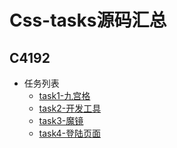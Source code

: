 Css-tasks源码汇总
==
C4192
--

- 任务列表
  - [task1-九宫格](task1)
  - [task2-开发工具](task2)
  - [task3-魔镜](task3)
  - [task4-登陆页面](task4)
